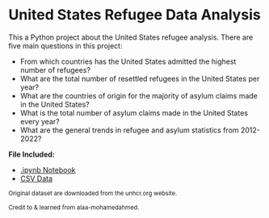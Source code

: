 # United States Refugee Data Analysis

This a Python project about the United States refugee analysis. There are five main questions in this project: 

- From which countries has the United States admitted the highest number of refugees?
- What are the total number of resettled refugees in the United States per year?
- What are the countries of origin for the majority of asylum claims made in the United States?
- What is the total number of asylum claims made in the United States every year?
- What are the general trends in refugee and asylum statistics from 2012-2022?


**File Included:**
  - [.ipynb Notebook](https://github.com/peggytang0513/usa-refugees-stats/blob/main/USA%20Refugee%20Statistics.ipynb)
  - [CSV Data](https://github.com/peggytang0513/usa-refugees-stats/blob/main/usa-refugee-data_2012-2022.csv)

<sub>Original dataset are downloaded from the unhcr.org website.</sub> 

<sub>Credit to & learned from alaa-mohamedahmed. </sub>

